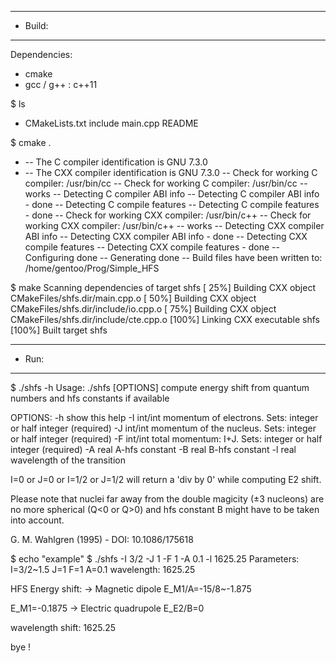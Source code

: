 ********
* Build:
********

Dependencies:
- cmake
- gcc / g++ : c++11


$ ls
- CMakeLists.txt  include  main.cpp  README

$ cmake .
- -- The C compiler identification is GNU 7.3.0
- -- The CXX compiler identification is GNU 7.3.0
-- Check for working C compiler: /usr/bin/cc
-- Check for working C compiler: /usr/bin/cc -- works
-- Detecting C compiler ABI info
-- Detecting C compiler ABI info - done
-- Detecting C compile features
-- Detecting C compile features - done
-- Check for working CXX compiler: /usr/bin/c++
-- Check for working CXX compiler: /usr/bin/c++ -- works
-- Detecting CXX compiler ABI info
-- Detecting CXX compiler ABI info - done
-- Detecting CXX compile features
-- Detecting CXX compile features - done
-- Configuring done
-- Generating done
-- Build files have been written to: /home/gentoo/Prog/Simple_HFS

$ make
Scanning dependencies of target shfs
[ 25%] Building CXX object CMakeFiles/shfs.dir/main.cpp.o
[ 50%] Building CXX object CMakeFiles/shfs.dir/include/io.cpp.o
[ 75%] Building CXX object CMakeFiles/shfs.dir/include/cte.cpp.o
[100%] Linking CXX executable shfs
[100%] Built target shfs


********
* Run:
********

$ ./shfs -h
Usage: ./shfs [OPTIONS]
 	compute energy shift from quantum numbers and hfs constants if available 

 OPTIONS:
 -h              show this help
 -I int/int      momentum of electrons. Sets: integer or half integer (required)
 -J int/int      momentum of the nucleus. Sets: integer or half integer (required)
 -F int/int      total momentum: I+J. Sets: integer or half integer (required)
 -A real         A-hfs constant
 -B real         B-hfs constant
 -l real         wavelength of the transition

I=0 or J=0 or I=1/2 or J=1/2 will return a 'div by 0' while
computing E2 shift.

Please note that nuclei far away from the double magicity (±3 nucleons)
are no more spherical (Q<0 or Q>0) and hfs constant B might have to be taken into account.

G. M. Wahlgren (1995) - DOI: 10.1086/175618

$ echo "example"
$ ./shfs -I 3/2 -J 1 -F 1 -A 0.1  -l 1625.25
Parameters:
I=3/2~1.5 J=1 F=1
A=0.1
wavelength: 1625.25

HFS Energy shift:
-> Magnetic dipole
E_M1/A=-15/8~-1.875

E_M1=-0.1875
-> Electric quadrupole
E_E2/B=0

wavelength shift: 1625.25

bye !
